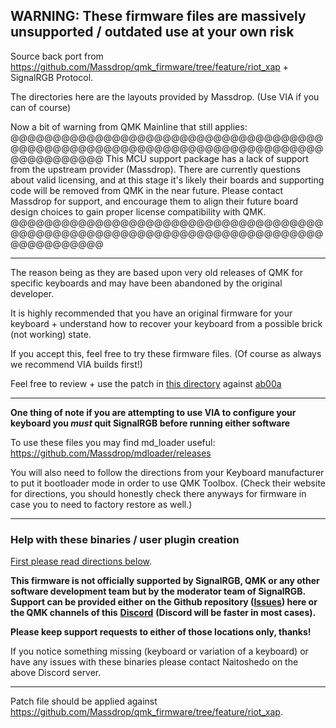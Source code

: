 ## WARNING: These firmware files are massively unsupported / outdated use at your own risk ##

Source back port from <https://github.com/Massdrop/qmk_firmware/tree/feature/riot_xap> + SignalRGB Protocol.

The directories here are the layouts provided by Massdrop. (Use VIA if you can of course)

Now a bit of warning from QMK Mainline that still applies:
@@@@@@@@@@@@@@@@@@@@@@@@@@@@@@@@@@@@@@@@@@@@@@@@@@@@@@@@@@@@@@@@@@@@@@@@@@@@@@@@@@@@@
This MCU support package has a lack of support from the upstream provider (Massdrop).
There are currently questions about valid licensing, and at this stage it's likely
their boards and supporting code will be removed from QMK in the near future. Please
contact Massdrop for support, and encourage them to align their future board design
choices to gain proper license compatibility with QMK.
@@@@@@@@@@@@@@@@@@@@@@@@@@@@@@@@@@@@@@@@@@@@@@@@@@@@@@@@@@@@@@@@@@@@@@@@@@@@@@@@@@@@@

---

The reason being as they are based upon very old releases of QMK for specific keyboards and may have been abandoned by the original developer.

It is highly recommended that you have an original firmware for your keyboard + understand how to recover your keyboard from a possible brick (not working) state.

If you accept this, feel free to try these firmware files. (Of course as always we recommend VIA builds first!)

Feel free to review + use the patch in [this directory](https://github.com/SRGBmods/QMK-Binaries/tree/main/GPL/qmk_firmware) against [ab00a](https://github.com/ab00a/qmk_firmware)

---

**One thing of note if you are attempting to use VIA to configure your keyboard you _must_ quit SignalRGB before running either software**

To use these files you may find md_loader useful:
https://github.com/Massdrop/mdloader/releases

You will also need to follow the directions from your Keyboard manufacturer to put it bootloader mode in order to use QMK Toolbox.
(Check their website for directions, you should honestly check there anyways for firmware in case you to need to factory restore as well.)

---

### Help with these binaries / user plugin creation ###

[First please read directions below](https://github.com/SRGBmods/QMK-Binaries/#directions).

**This firmware is not officially supported by SignalRGB, QMK or any other software development team but by the moderator team of SignalRGB. Support can be provided either on the Github repository ([**Issues**](https://github.com/SRGBmods/QMK-Binaries/issues)) here or the QMK channels of this** [**Discord**](https://discord.com/invite/J5dwtcNhqC) **(Discord will be faster in most cases).**

**Please keep support requests to either of those locations only, thanks!**

If you notice something missing (keyboard or variation of a keyboard) or have any issues with these binaries please contact Naitoshedo on the above Discord server.

---

Patch file should be applied against <https://github.com/Massdrop/qmk_firmware/tree/feature/riot_xap>.